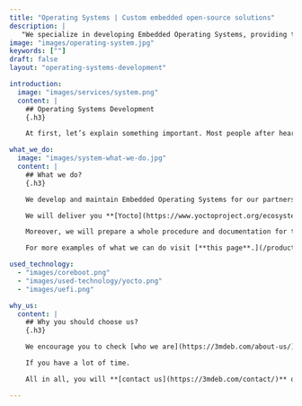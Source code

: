 ```yaml
---
title: "Operating Systems | Custom embedded open-source solutions"
description: |
   "We specialize in developing Embedded Operating Systems, providing tailored solutions from creating BSPs to delivering Yocto or other Linux Operating Systems."
image: "images/operating-system.jpg"
keywords: [""]
draft: false
layout: "operating-systems-development"

introduction:
  image: "images/services/system.png"
  content: |
    ## Operating Systems Development
    {.h3}

    At first, let’s explain something important. Most people after hearing `Operating System` will imagine Windows, iOS, maybe Android or some Linux distribution. Yes, all of them are Operating Systems, but **[3mdeb](https://3mdeb.com/)** focus on embedded solutions, which are able to operate with a limited number of resources, very compact and extremely efficient by design. These rarely have any **[GUI](https://en.wikipedia.org/wiki/Graphical_user_interface)** and are designed to operate on small machines with less autonomy. That include devices used in IoT, robotics, healthcare, military, and in every field where systems are operation or life critical.

what_we_do:
  image: "images/system-what-we-do.jpg"
  content: |
    ## What we do?
    {.h3}

    We develop and maintain Embedded Operating Systems for our partners. Simple as that. If you are looking for someone to create one from scratch, prepare **[BSP](https://en.wikipedia.org/wiki/Board_support_package)** for your board which will control your device in the way described in a project charter, then you’ve found it.

    We will deliver you **[Yocto](https://www.yoctoproject.org/ecosystem/participants/)** or other Linux build system files that allow you to reproduce the BSP, which may contain i.e. root file system image, kernel, bootloader and anything that will be needed.

    Moreover, we will prepare a whole procedure and documentation for the process and validate it.

    For more examples of what we can do visit [**this page**.](/products/open-source-software/)

used_technology:
  - "images/coreboot.png"
  - "images/used-technology/yocto.png"
  - "images/uefi.png"

why_us:
  content: |
    ## Why you should choose us?
    {.h3}

    We encourage you to check [who we are](https://3mdeb.com/about-us/), visit **[Yocto Project](https://www.yoctoproject.org/ecosystem/participants/)** , **[coreboot](https://www.coreboot.org/consulting.html)** and [**UEFI**](https://uefi.org/members) sites. You can ask about us our **[partners](https://pcengines.github.io/)** and you can visit out **[GitHub](https://github.com/3mdeb)**.

    If you have a lot of time.

    All in all, you will **[contact us](https://3mdeb.com/contact/)** or [**book a cal**l](https://calendly.com/3mdeb). Don’t waste your time.

---
```

